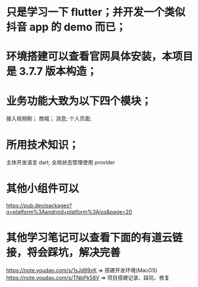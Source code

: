 # 只是学习一下 flutter；并开发一个类似抖音 app 的 demo 而已；

# 环境搭建可以查看官网具体安装，本项目是 3.7.7 版本构造；

# 业务功能大致为以下四个模块；

接入视频刷；
商城；
消息;
个人页面;

# 所用技术知识；

主体开发语言 dart;
全局状态管理使用 provider

# 其他小组件可以

https://pub.dev/packages?q=platform%3Aandroid+platform%3Aios&page=20

# 其他学习笔记可以查看下面的有道云链接，将会踩坑，解决完善

https://note.youdao.com/s/1sJd99xK => 搭建开发环境(MacOS)
https://note.youdao.com/s/TNbPk58V => 项目搭建记录、踩坑、修复
